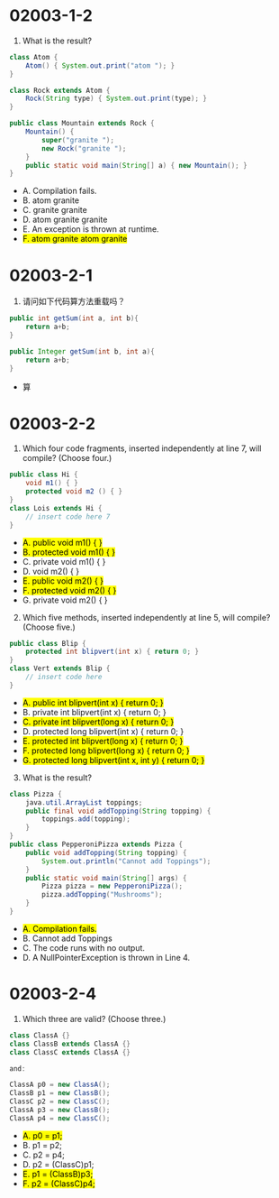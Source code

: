 # 02003-1-2
1. What is the result?
```java
class Atom {
    Atom() { System.out.print("atom "); }
}

class Rock extends Atom {
    Rock(String type) { System.out.print(type); }
}

public class Mountain extends Rock {
    Mountain() {
        super("granite ");
        new Rock("granite ");
    }
    public static void main(String[] a) { new Mountain(); }
}
```
- A. Compilation fails.
- B. atom granite
- C. granite granite
- D. atom granite granite
- E. An exception is thrown at runtime.
- <mark>F. atom granite atom granite</mark>

# 02003-2-1
1. 请问如下代码算方法重载吗？
```java
public int getSum(int a, int b){
    return a+b;
}

public Integer getSum(int b, int a){
    return a+b;
}
```
- 算

# 02003-2-2
1. Which four code fragments, inserted independently at line 7, will compile? (Choose four.)
```java
public class Hi {
    void m1() { }
    protected void m2 () { }
}
class Lois extends Hi {
    // insert code here 7
}
```
- <mark>A. public void m1() { }</mark>
- <mark>B. protected void m1() { }</mark>
- C. private void m1() { }
- D. void m2() { }	
- <mark>E. public void m2() { }</mark>
- <mark>F. protected void m2() { }</mark>
- G. private void m2() { }

2. Which five methods, inserted independently at line 5, will compile? (Choose five.)
```java
public class Blip {
    protected int blipvert(int x) { return 0; }
}
class Vert extends Blip {
    // insert code here
}
```
- <mark>A. public int blipvert(int x) { return 0; }<mark>
- B. private int blipvert(int x) { return 0; }
- <mark>C. private int blipvert(long x) { return 0; }<mark>
- D. protected long blipvert(int x) { return 0; }
- <mark>E. protected int blipvert(long x) { return 0; }<mark>
- <mark>F. protected long blipvert(long x) { return 0; }<mark>
- <mark>G. protected long blipvert(int x, int y) { return 0; }<mark>

3. What is the result?
```java
class Pizza {
    java.util.ArrayList toppings;
    public final void addTopping(String topping) {
        toppings.add(topping);
    }
}
public class PepperoniPizza extends Pizza {
    public void addTopping(String topping) {
        System.out.println("Cannot add Toppings");
    }
    public static void main(String[] args) {
        Pizza pizza = new PepperoniPizza();
        pizza.addTopping("Mushrooms");
    }
}
```
- <mark>A. Compilation fails.</mark>
- B. Cannot add Toppings
- C. The code runs with no output.
- D. A NullPointerException is thrown in Line 4.

# 02003-2-4
1. Which three are valid? (Choose three.)
```java
class ClassA {}
class ClassB extends ClassA {}
class ClassC extends ClassA {} 

and:

ClassA p0 = new ClassA();
ClassB p1 = new ClassB();
ClassC p2 = new ClassC();
ClassA p3 = new ClassB();
ClassA p4 = new ClassC();
```
- <mark>A. p0 = p1;</mark>
- B. p1 = p2;
- C. p2 = p4;
- D. p2 = (ClassC)p1;
- <mark>E. p1 = (ClassB)p3;</mark>
- <mark>F. p2 = (ClassC)p4;</mark>